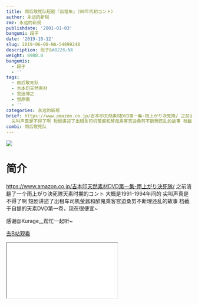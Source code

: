 ```yaml
---
title: 雨后敢死队短剧『出租车』（90年代初コント）
author: 永远的新规
zmz: 永远的新规
publishdate: '2001-01-03'
bangumi: 段子
date: '2019-10-12'
slug: 2019-06-08-NA-54899248
description: 段子&#8226;NA
weight: 8988.0
bangumis:
  - 段子
  - ''
tags:
  - 雨后敢死队
  - 吉本印天然素材
  - 宮迫博之
  - 蛍原徹
  - ''
categories: 永远的新规
brief: https://www.amazon.co.jp/吉本印天然素材DVD第一集-雨上がり決死隊/ 之前渣翻了一个雨上がり決死隊天素时期的コント 大概是1991-1994年间的
  尖叫声真是不得了啊 短剧讲述了出租车司机萤酱和醉鬼乘客宫迫桑剪不断理还乱的故事 档截于自提的天素DVD第一卷，现在很便宜~ 感谢@Kurage__帮忙一起听~
combi: 雨后敢死队
---
```

![](https://raw.githubusercontent.com/tcgriffith/owaraisite/master/static/tmpimg/f5616c59b46939c5e12d89a5f10a08d80f7e83d3.jpg.480.jpg)
# 简介  
https://www.amazon.co.jp/吉本印天然素材DVD第一集-雨上がり決死隊/
之前渣翻了一个雨上がり決死隊天素时期的コント 大概是1991-1994年间的 尖叫声真是不得了啊
短剧讲述了出租车司机萤酱和醉鬼乘客宫迫桑剪不断理还乱的故事
档截于自提的天素DVD第一卷，现在很便宜~

感谢@Kurage__帮忙一起听~  

[去B站观看](https://www.bilibili.com/video/av54899248/)
<div class ="resp-container"><iframe class="testiframe" src="//player.bilibili.com/player.html?aid=54899248"", scrolling="no", allowfullscreen="true" > </iframe></div> 
